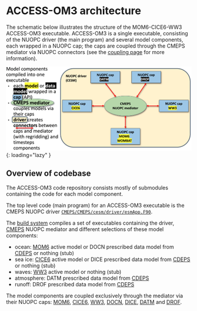 # ACCESS-OM3 architecture

The schematic below illustrates the structure of the MOM6-CICE6-WW3 ACCESS-OM3 executable. ACCESS-OM3 is a single executable, consisting of the NUOPC driver (the main program) and several model components, each wrapped in a NUOPC cap; the caps are coupled through the CMEPS mediator via NUOPC connectors (see the [coupling page](Coupling.md) for more information).

![ACCESS-OM3 architecture](../assets/nuopc_overview.png){: loading="lazy" }

## Overview of codebase

The ACCESS-OM3 code repository consists mostly of submodules containing the code for each model component.

The top level code (main program) for an ACCESS-OM3 executable is the CMEPS NUOPC driver [`CMEPS/CMEPS/cesm/driver/esmApp.F90`](https://github.com/ESCOMP/CMEPS/blob/606eb397d4e66f8fa3417e7e8fd2b2b4b3c222b4/cesm/driver/esmApp.F90).

The [build system](Building.md) compiles a set of executables containing the driver, [CMEPS](https://github.com/access-nri/access-om3/tree/master/CMEPS) NUOPC mediator and different selections of these model components:

- ocean: [MOM6](https://github.com/access-nri/access-om3/tree/master/MOM6) active model or DOCN prescribed data model from [CDEPS](https://github.com/access-nri/access-om3/tree/master/CDEPS) or nothing (stub)
- sea ice: [CICE6](https://github.com/access-nri/access-om3/tree/master/CICE) active model or DICE prescribed data model from [CDEPS](https://github.com/access-nri/access-om3/tree/master/CDEPS) or nothing (stub)
- waves: [WW3](https://github.com/access-nri/access-om3/tree/master/WW3) active model or nothing (stub)
- atmosphere: DATM prescribed data model from [CDEPS](https://github.com/access-nri/access-om3/tree/master/CDEPS)
- runoff: DROF prescribed data model from [CDEPS](https://github.com/access-nri/access-om3/tree/master/CDEPS)

The model components are coupled exclusively through the mediator via their NUOPC caps: [MOM6](https://github.com/mom-ocean/MOM6/tree/main/config_src/drivers/nuopc_cap), [CICE6](https://github.com/ESCOMP/CICE/tree/main/cicecore/drivers/nuopc/cmeps), [WW3](https://github.com/ESCOMP/WW3/blob/dev/unified/model/src/wav_import_export.F90), [DOCN](https://github.com/ESCOMP/CDEPS/tree/main/docn), [DICE](https://github.com/ESCOMP/CDEPS/tree/main/dice), [DATM](https://github.com/ESCOMP/CDEPS/tree/main/datm) and [DROF](https://github.com/ESCOMP/CDEPS/tree/main/drof).
